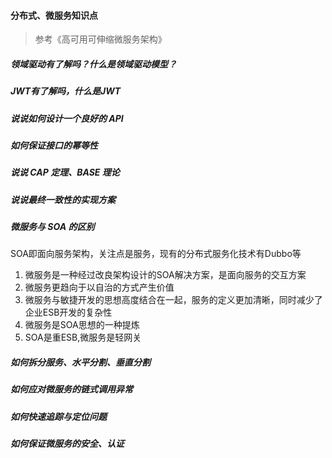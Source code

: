 #### 分布式、微服务知识点

> 参考《高可用可伸缩微服务架构》

#####  领域驱动有了解吗？什么是领域驱动模型？

##### JWT有了解吗，什么是JWT

##### 说说如何设计一个良好的 API

##### 如何保证接口的幂等性

##### 说说 CAP 定理、BASE 理论
##### 说说最终一致性的实现方案
##### 微服务与 SOA 的区别

SOA即面向服务架构，关注点是服务，现有的分布式服务化技术有Dubbo等

1. 微服务是一种经过改良架构设计的SOA解决方案，是面向服务的交互方案
2. 微服务更趋向于以自治的方式产生价值
3. 微服务与敏捷开发的思想高度结合在一起，服务的定义更加清晰，同时减少了企业ESB开发的复杂性
4. 微服务是SOA思想的一种提炼
5. SOA是重ESB,微服务是轻网关

##### 如何拆分服务、水平分割、垂直分割
##### 如何应对微服务的链式调用异常
##### 如何快速追踪与定位问题
##### 如何保证微服务的安全、认证